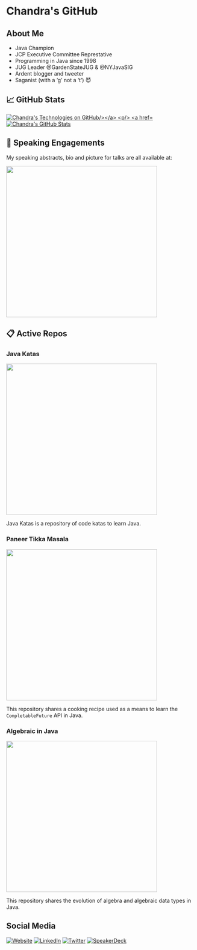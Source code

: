 # Chandra's GitHub

## About Me

* Java Champion
* JCP Executive Committee Represtative
* Programming in Java since 1998
* JUG Leader @GardenStateJUG & @NYJavaSIG
* Ardent blogger and tweeter
* Saganist (with a ‘g’ not a ‘t’) 😈

## &#x1f4c8; GitHub Stats

<a href="https://github.com/c-guntur/c-guntur">
  <img align="center" src="https://github-readme-stats.vercel.app/api?username=c-guntur&show_icons=true&include_all_commits=true&title_color=2aa889&text_color=99d1ce&icon_color=2bbc8a&bg_color=0c1014&" alt="Chandra's Technologies on GitHub/></a>
  
<p/>

<a href="https://github.com/c-guntur/c-guntur">
  <img align="center" src="https://github-readme-stats.vercel.app/api/top-langs/?username=c-guntur&title_color=2aa889&text_color=99d1ce&icon_color=2bbc8a&bg_color=0c1014&langs_count=8&layout=compact&hide=shell,css&theme=material-palenight" alt="Chandra's GitHub Stats" /></a>

<p/>

## &#x1F3A4; Speaking Engagements

My speaking abstracts, bio and picture for talks are all available at: 

<p/>

<a href="https://github.com/c-guntur/current-abstracts"><img align="center" src="https://github-readme-stats.vercel.app/api/pin/?username=c-guntur&repo=current-abstracts&title_color=ffffff&text_color=c9cacc&icon_color=2bbc8a&bg_color=1d1f21" width="400"/></a><p/>

## &#x1F4CB; Active Repos

### Java Katas

<a href="https://github.com/c-guntur/java-katas"><img align="center" src="https://github-readme-stats.vercel.app/api/pin/?username=c-guntur&repo=java-katas&title_color=ffffff&text_color=c9cacc&icon_color=2bbc8a&bg_color=1d1f21" width="400"/></a><p/>

Java Katas is a repository of code katas to learn Java.

### Paneer Tikka Masala

<a href="https://github.com/c-guntur/paneer-tikka-masala"><img align="center" src="https://github-readme-stats.vercel.app/api/pin/?username=c-guntur&repo=paneer-tikka-masala&title_color=ffffff&text_color=c9cacc&icon_color=2bbc8a&bg_color=1d1f21" width="400"/></a><p/>

This repository shares a cooking recipe used as a means to learn the `CompletableFuture` API in Java.

### Algebraic in Java

<a href="https://github.com/c-guntur/algebraic-in-java"><img align="center" src="https://github-readme-stats.vercel.app/api/pin/?username=c-guntur&repo=algebraic-in-java&title_color=ffffff&text_color=c9cacc&icon_color=2bbc8a&bg_color=1d1f21" width="400"/></a><p/>

This repository shares the evolution of algebra and algebraic data types in Java.


## Social Media

[![Website](https://img.shields.io/badge/Website-cguntur.me-informational?style=flat-square&logo=jekyll&logoColor=white)](https://cguntur.me)
[![LinkedIn](https://img.shields.io/badge/LinkedIn-cguntur-informational?style=flat-square&logo=linkedin&logoColor=white)](https://www.linkedin.com/in/cguntur/)
[![Twitter](https://img.shields.io/badge/Twitter-cguntur-informational?style=flat-square&logo=twitter&logoColor=white)](https://www.twitter.com/cguntur/)
[![SpeakerDeck](https://img.shields.io/badge/Speakerdeck-cguntur-active?style=flat-square&logo=speakerdeck&logoColor=white)](https://www.speakerdeck.com/cguntur/)
